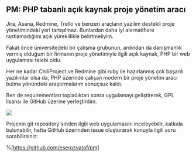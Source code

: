 ## PM: PHP tabanlı açık kaynak proje yönetim aracı

Jira, Asana, Redmine, Trello ve benzeri araçların yazılım destekli proje yönetimindeki yeri tartışılmaz. Bunlardan daha iyi alernatiflere rastlamadığımı açık yüreklilikle belirtmeliyim.

Fakat önce üniversitedeki bir çalışma grubunun, ardından da danışmanlık vermiş olduğum bir firmanın proje yönetimiyle ilgili açık kaynak, PHP bir web uygulaması talebi oldu.

Her ne kadar ChiliProject ve Redmine gibi ruby ile hazırlanmış çok başarılı yazılımlar olsa da, PHP üzerinde çalışan modern bir proje yönetim aracı bulma yönündeki araştırmalarım sonuçsuz kaldı.

Ben de requirementları topladıktan sonra uygulamayı geliştirerek, GPL lisansı ile GitHub üzerine yerleştirdim.

![](https://cdn.hashnode.com/res/hashnode/image/upload/v1659040607700/emmA9tv22.png)

Projenin git repository'sinden ilgili web uygulamasını inceleyebilir, katkıda bulunabilir, hatta GitHub üzerinden issue oluşturarak konuyla ilgili soru sorabilirsiniz:

%[https://github.com/eserozvataf/pm]